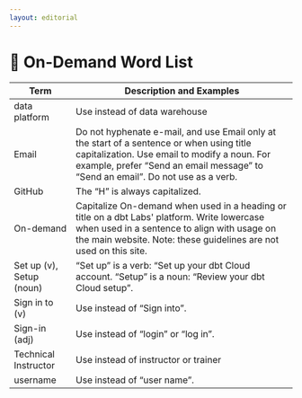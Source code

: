 ```yaml
---
layout: editorial
---
```


# 📘 On-Demand Word List

<table data-full-width="true"><thead><tr><th>Term</th><th>Description and Examples</th></tr></thead><tbody><tr><td>data platform</td><td>Use instead of data warehouse</td></tr><tr><td>Email</td><td>Do not hyphenate e-mail, and use Email only at the start of a sentence or when using title capitalization. Use email to modify a noun. For example, prefer “Send an email message” to “Send an email”. Do not use as a verb.</td></tr><tr><td>GitHub</td><td>The “H” is always capitalized.</td></tr><tr><td>On-demand</td><td>Capitalize On-demand when used in a heading or title on a dbt Labs' platform. Write lowercase when used in a sentence to align with usage on the main website. Note: these guidelines are not used on this site.</td></tr><tr><td>Set up (v), Setup (noun)</td><td>“Set up” is a verb: “Set up your dbt Cloud account. “Setup” is a noun: “Review your dbt Cloud setup”.</td></tr><tr><td>Sign in to (v)</td><td>Use instead of “Sign into”.</td></tr><tr><td>Sign-in (adj)</td><td>Use instead of “login” or “log in”.</td></tr><tr><td>Technical Instructor</td><td>Use instead of instructor or trainer</td></tr><tr><td>username</td><td>Use instead of “user name”.</td></tr></tbody></table>

